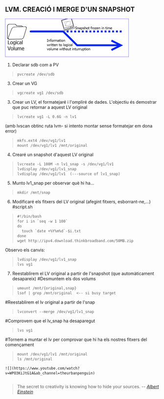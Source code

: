 ## LVM. CREACIÓ I MERGE D'UN SNAPSHOT
![Procés de creació  i merge d'un snapshot LVM2](image.png?raw=true "LVM2 Snapshot")

 1. Declarar sdb com a PV
 >     pvcreate /dev/sdb

 3. Crear un VG
>     vgcreate vg1 /dev/sdb

 3. Crear un LV, el formatejaré i l'ompliré de dades. L'objectiu és demostrar que puc retornar a aquest LV original
 
>     lvcreate vg1 -L 0.6G -n lv1
> 
(amb lvscan obtinc ruta lvm- si intento montar sense formatejar em dona error)
>     mkfs.ext4 /dev/vg1/lv1
>     mount /dev/vg1/lv1 /mnt/original

4. Crearé un snapshot d'aquest LV original

>     lvcreate -L 100M -n lv1_snap -s /dev/vg1/lv1
>     lvdisplay /dev/vg1/lv1_snap
>     lvdisplay /dev/vg1/lv1  (---source of lv1_snap)

5. Munto lv1_snap per observar què hi ha...
>     mkdir /mnt/snap

6. Modificaré els fitxers del LV original (afegint fitxers, esborrant-ne,...)
#script.sh
>     #!/bin/bash
>     for i in `seq -w 1 100`
>     do
>       touch `date +%Y%m%d`-$i.txt
>     done
>     wget http://ipv4.download.thinkbroadband.com/50MB.zip

Observo els canvis:

>     lvdisplay /dev/vg1/lv1_snap
>     lvs vg1

7. Reestablirem el LV original a partir de l'snapshot (que automàticament desapareix)
#Desmuntem els dos volums

>     umount /mnt/{original,snap}
>     lsof | grep /mnt/original  <-- si busy target

#Reestablirem el lv original a partir de l'snap

>     lvconvert --merge /dev/vg1/lv1_snap

#Comprovem que el lv_snap ha desaparegut

>     lvs vg1

#Tornem a muntar el lv per comprovar que hi ha els nostres fitxers del començament

>     mount /dev/vg1/lv1 /mnt/original
>     ls /mnt/original
```
![](https://www.youtube.com/watch?v=WPO3KiJtG1A&ab_channel=theurbanpenguin)
```
```
```
> The secret to creativity is knowing how to hide your sources. 
> -- <cite>[Albert Einstein][1]</cite>

[1]: http://www.quotedb.com/quotes/2112
```